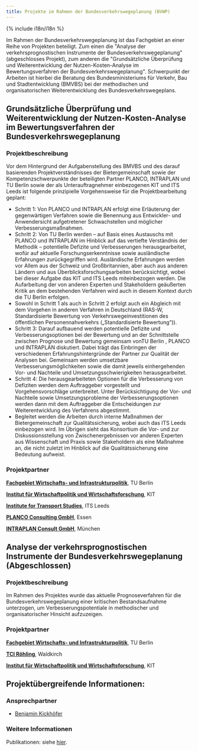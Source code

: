 ```yaml
---
title: Projekte im Rahmen der Bundesverkehrswegeplanung (BVWP)
---
```


{% include i18n/i18n %}

<div class="invert-images" markdown=1>

Im Rahmen der Bundesverkehrswegeplanung ist das Fachgebiet an einer Reihe von Projekten beteiligt. Zum einen die "Analyse der verkehrsprognostischen Instrumente der Bundesverkehrswegeplanung" (abgeschlosses Projekt), zum anderen die "Grundsätzliche Überprüfung und Weiterentwicklung der Nutzen-Kosten-Analyse im Bewertungsverfahren der Bundesverkehrswegeplanung". Schwerpunkt der Arbeiten ist hierbei die Beratung des Bundesministeriums für Verkehr, Bau und Stadtentwicklung (BMVBS) bei der methodischen und organisatorischen Weiterentwicklung des Bundesverkehrswegeplans.

## Grundsätzliche Überprüfung und Weiterentwicklung der Nutzen-Kosten-Analyse im Bewertungsverfahren der Bundesverkehrswegeplanung

### Projektbeschreibung

Vor dem Hintergrund der Aufgabenstellung des BMVBS und des darauf basierenden Projektverständnisses der Bietergemeinschaft sowie der Kompetenzschwerpunkte der beteiligten Partner PLANCO, INTRAPLAN und TU Berlin sowie der als Unterauftragnehmer einbezogenen KIT und ITS Leeds ist folgende prinzipielle Vorgehensweise für die Projektbearbeitung geplant:

-   Schritt 1: Von PLANCO und INTRAPLAN erfolgt eine Erläuterung der gegenwärtigen Verfahren sowie die Benennung aus Entwickler- und Anwendersicht aufgetretener Schwachstellen und möglicher Verbesserungsmaßnahmen.
-   Schritt 2: Von TU Berlin werden – auf Basis eines Austauschs mit PLANCO und INTRAPLAN im Hinblick auf das vertiefte Verständnis der Methodik – potentielle Defizite und Verbesserungen herausgearbeitet, wofür auf aktuelle Forschungserkenntnisse sowie ausländische Erfahrungen zurückgegriffen wird. Ausländische Erfahrungen werden vor Allem aus der Schweiz und Großbritannien, aber auch aus anderen Ländern und aus Überblicksforschungsarbeiten berücksichtigt, wobei bei dieser Aufgabe das KIT und ITS Leeds miteinbezogen werden. Die Aufarbeitung der von anderen Experten und Stakeholdern geäußerten Kritik an dem bestehenden Verfahren wird auch in diesem Kontext durch die TU Berlin erfolgen.
-   Sowohl in Schritt 1 als auch in Schritt 2 erfolgt auch ein Abgleich mit dem Vorgehen in anderen Verfahren in Deutschland (RAS-W, Standardisierte Bewertung von Verkehrswegeinvestitionen des öffentlichen Personennahverkehrs („Standardisierte Bewertung“)).
-   Schritt 3: Darauf aufbauend werden potentielle Defizite und Verbesserungsoptionen bei der Bewertung und an der Schnittstelle zwischen Prognose und Bewertung gemeinsam vonTU Berlin , PLANCO und INTRAPLAN diskutiert. Dabei trägt das Einbringen der verschiedenen Erfahrungshintergründe der Partner zur Qualität der Analysen bei. Gemeinsam werden umsetzbare Verbesserungsmöglichkeiten sowie die damit jeweils einhergehenden Vor- und Nachteile und Umsetzungsschwierigkeiten herausgearbeitet.
-   Schritt 4: Die herausgearbeiteten Optionen für die Verbesserung von Defiziten werden dem Auftraggeber vorgestellt und Vorgehensvorschläge unterbreitet. Unter Berücksichtigung der Vor- und Nachteile sowie Umsetzungsprobleme der Verbesserungsoptionen werden dann mit dem Auftraggeber die Entscheidungen zur Weiterentwicklung des Verfahrens abgestimmt.
-   Begleitet werden die Arbeiten durch interne Maßnahmen der Bietergemeinschaft zur Qualitätssicherung, wobei auch das ITS Leeds einbezogen wird. Im Übrigen sieht das Konsortium die Vor- und zur Diskussionsstellung von Zwischenergebnissen vor anderen Experten aus Wissenschaft und Praxis sowie Stakeholdern als eine Maßnahme an, die nicht zuletzt im Hinblick auf die Qualitätssicherung eine Bedeutung aufweist.

### Projektpartner

**[Fachgebiet Wirtschafts- und Infrastrukturpolitik](http://www.wip.tu-berlin.de/)**, TU Berlin  

**[Institut für Wirtschaftpolitik und Wirtschaftsforschung](http://netze.iww.kit.edu/)**, KIT  

**[Institute for Transport Studies](http://www.its.leeds.ac.uk/)**, ITS Leeds  

**[PLANCO Consulting GmbH](http://www.planco.info/)**, Essen  

**[INTRAPLAN Consult GmbH](http://www.intraplan.de/)**, München

## Analyse der verkehrsprognostischen Instrumente der Bundesverkehrswegeplanung (Abgeschlossen)

### Projektbeschreibung

Im Rahmen des Projektes wurde das aktuelle Prognoseverfahren für die Bundesverkehrswegeplanung einer kritischen Bestandsaufnahme unterzogen, um Verbesserungspotentiale in methodischer und organisatorischer Hinsicht aufzuzeigen.

### Projektpartner

**[Fachgebiet Wirtschafts- und Infrastrukturpolitik](http://www.wip.tu-berlin.de/)**, TU Berlin  

**[TCI Röhling](http://www.tci-roehling.de/)**, Waldkirch  

**[Institut für Wirtschaftpolitik und Wirtschaftsforschung](http://netze.iww.kit.edu/)**, KIT

## Projektübergreifende Informationen:

### Ansprechpartner

-   [Benjamin Kickhöfer](https://www.tu.berlin/vsp/team)

### Weitere Informationen

Publikationen: siehe [hier](https://vsp.berlin/publications/?tags=bvwp).